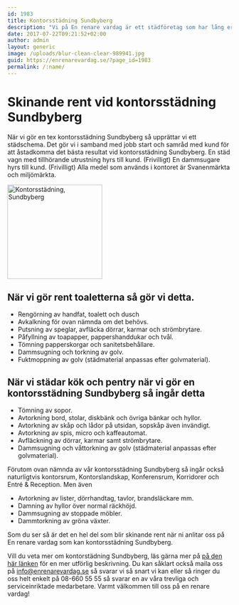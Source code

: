 ```yaml
---
id: 1983
title: Kontorsstädning Sundbyberg
description: "Vi på En renare vardag är ett städföretag som har lång erfarenhet av kontorsstädning Sundbyberg"
date: 2017-07-22T09:21:52+02:00
author: admin
layout: generic
image: /uploads/blur-clean-clear-989941.jpg
guid: https://enrenarevardag.se/?page_id=1983
permalink: /:name/
---
```

# Skinande rent vid kontorsstädning Sundbyberg

När vi gör en tex kontorsstädning Sundbyberg så upprättar vi ett städschema. Det gör vi i samband med jobb start och samråd med kund för att åstadkomma det bästa resultat vid kontorsstädning Sundbyberg. En städ vagn med tillhörande utrustning hyrs till kund. (Frivilligt) En dammsugare hyrs till kund. (Frivilligt) Alla medel som används i kontoret är Svanenmärkta och miljömärkta.

<img class=" wp-image-1986 aligncenter" src="https://enrenarevardag.se/wp-content/uploads/2017/07/Flyttstädning-Stockholm-Solna-2.png" alt="Kontorsstädning, Sundbyberg" width="213" height="212" srcset="https://enrenarevardag.se/wp-content/uploads/2017/07/Flyttstädning-Stockholm-Solna-2.png 151w, https://enrenarevardag.se/wp-content/uploads/2017/07/Flyttstädning-Stockholm-Solna-2-150x150.png 150w, https://enrenarevardag.se/wp-content/uploads/2017/07/Flyttstädning-Stockholm-Solna-2-125x125.png 125w" sizes="(max-width: 213px) 100vw, 213px" /> 


## När vi gör rent toaletterna så gör vi detta.

* Rengörning av handfat, toalett och dusch  
* Avkalkning för ovan nämnda om det behövs.  
* Putsning av speglar, avfläcka dörrar, karmar och strömbrytare.  
* Påfyllning av toapapper, pappershanddukar och tvål.  
* Tömning papperskorgar och sanitetsbehållare.  
* Dammsugning och torkning av golv.  
* Fuktmoppning av golv (städmaterial anpassas efter golvmaterial).

## När vi städar kök och pentry när vi gör en kontorsstädning Sundbyberg så ingår detta

* Tömning av sopor.  
* Avtorkning bord, stolar, diskbänk och övriga bänkar och hyllor.  
* Avtorkning av skåp och lådor på utsidan, sopskåp även invändigt.  
* Avtorkning av spis, micro och kaffeautomat.  
* Avfläckning av dörrar, karmar samt strömbrytare.  
* Dammsugning och våttorkning av golv (städmaterial anpassas efter golvmaterial).

Förutom ovan nämnda av vår kontorsstädning Sundbyberg så ingår också naturligtvis kontorsrum, Kontorslandskap, Konferensrum, Korridorer och Entré & Reception. Men även  
* Avtorkning av lister, dörrhandtag, tavlor, brandsläckare mm.  
* Damning av hyllor över normal räckhöjd.  
* Dammsugning av stoppade möbler.  
* Dammtorkning av gröna växter.

Som du ser så är det en hel del som blir skinande rent när ni anlitar oss på En renare vardag som kan kontorsstädning Sundbyberg.

Vill du veta mer om kontorstädning Sundbyberg, läs gärna mer på [på den här länken](https://enrenarevardag.se/foretag/kontorstadning/) för en mer utförlig beskrivning. Du kan såklart också maila oss på info@enrenarevardag.se så svarar vi så snart vi kan eller så ringer du oss helt enkelt på 08-660 55 55 så svarar en av våra trevliga och serviceinriktade medarbetare. Varmt välkommen till oss på en renare vardag!